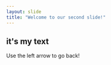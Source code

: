 ```yaml
---
layout: slide
title: "Welcome to our second slide!"
---
```

## it's my text
Use the left arrow to go back!
